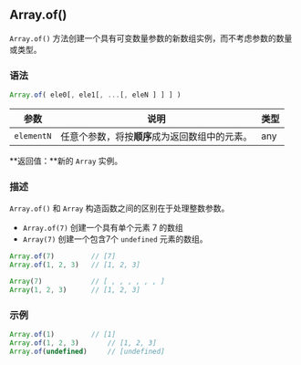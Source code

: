 ## Array.of()

`Array.of()` 方法创建一个具有可变数量参数的新数组实例，而不考虑参数的数量或类型。

### 语法

```js
Array.of( ele0[, ele1[, ...[, eleN ] ] ] )
```

| 参数       | 说明                                           | 类型 |
| ---------- | ---------------------------------------------- | ---- |
| `elementN` | 任意个参数，将按**顺序**成为返回数组中的元素。 | any  |

**返回值：**新的 `Array` 实例。

### 描述

 `Array.of()` 和 `Array` 构造函数之间的区别在于处理整数参数。

- `Array.of(7)` 创建一个具有单个元素 7 的数组
- `Array(7)` 创建一个包含7个 `undefined` 元素的数组。

```js
Array.of(7)       	// [7] 
Array.of(1, 2, 3) 	// [1, 2, 3]

Array(7)          	// [ , , , , , , ]
Array(1, 2, 3)    	// [1, 2, 3]
```

### 示例

```js
Array.of(1)			// [1]
Array.of(1, 2, 3)		// [1, 2, 3]
Array.of(undefined)		// [undefined]
```
